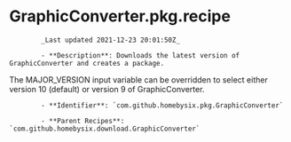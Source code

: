# GraphicConverter.pkg.recipe

            _Last updated 2021-12-23 20:01:50Z_

            - **Description**: Downloads the latest version of GraphicConverter and creates a package.

The MAJOR_VERSION input variable can be overridden to select either version 10 (default) or version 9 of GraphicConverter.

            - **Identifier**: `com.github.homebysix.pkg.GraphicConverter`

            - **Parent Recipes**: `com.github.homebysix.download.GraphicConverter`
